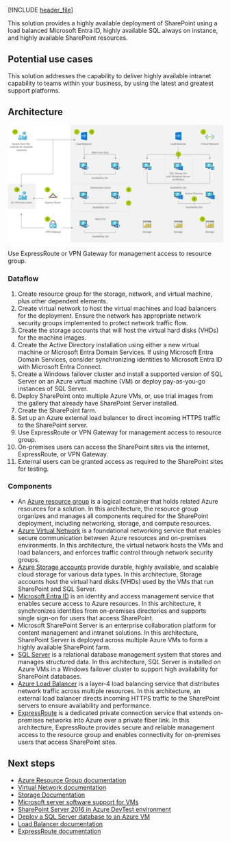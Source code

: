 [!INCLUDE [header_file](../../../includes/sol-idea-header.md)]

This solution provides a highly available deployment of SharePoint using a load balanced Microsoft Entra ID, highly available SQL always on instance, and highly available SharePoint resources.

## Potential use cases

This solution addresses the capability to deliver highly available intranet capability to teams within your business, by using the latest and greatest support platforms.

## Architecture

![Architecture Diagram](../media/highly-available-sharepoint-farm.png)

<div class="architecture-tooltip-content" id="architecture-tooltip-9">
<p>Use ExpressRoute or VPN Gateway for management access to resource group.</p>
</div>

### Dataflow

1. Create resource group for the storage, network, and virtual machine, plus other dependent elements.
1. Create virtual network to host the virtual machines and load balancers for the deployment. Ensure the network has appropriate network security groups implemented to protect network traffic flow.
1. Create the storage accounts that will host the virtual hard disks (VHDs) for the machine images.
1. Create the Active Directory installation using either a new virtual machine or Microsoft Entra Domain Services. If using Microsoft Entra Domain Services,  consider synchronizing identities to Microsoft Entra ID with Microsoft Entra Connect.
1. Create a Windows failover cluster and install a supported version of SQL Server on an Azure virtual machine (VM) or deploy pay-as-you-go instances of SQL Server.
1. Deploy SharePoint onto multiple Azure VMs, or, use trial images from the gallery that already have SharePoint Server installed.
1. Create the SharePoint farm.
1. Set up an Azure external load balancer to direct incoming HTTPS traffic to the SharePoint server.
1. Use ExpressRoute or VPN Gateway for management access to resource group.
1. On-premises users can access the SharePoint sites via the internet, ExpressRoute, or VPN Gateway.
1. External users can be granted access as required to the SharePoint sites for testing.

### Components

* An [Azure resource group](/azure/azure-resource-manager/management/overview#resource-groups) is a logical container that holds related Azure resources for a solution. In this architecture, the resource group organizes and manages all components required for the SharePoint deployment, including networking, storage, and compute resources.
* [Azure Virtual Network](/azure/well-architected/service-guides/virtual-network) is a foundational networking service that enables secure communication between Azure resources and on-premises environments. In this architecture, the virtual network hosts the VMs and load balancers, and enforces traffic control through network security groups.
* [Azure Storage accounts](/azure/storage/common/storage-introduction) provide durable, highly available, and scalable cloud storage for various data types. In this architecture, Storage accounts host the virtual hard disks (VHDs) used by the VMs that run SharePoint and SQL Server.
* [Microsoft Entra ID](/entra/fundamentals/whatis) is an identity and access management service that enables secure access to Azure resources. In this architecture, it synchronizes identities from on-premises directories and supports single sign-on for users that access SharePoint.
* Microsoft SharePoint Server is an enterprise collaboration platform for content management and intranet solutions. In this architecture, SharePoint Server is deployed across multiple Azure VMs to form a highly available SharePoint farm.
* [SQL Server](/azure/azure-sql/virtual-machines/windows/sql-server-on-azure-vm-iaas-what-is-overview) is a relational database management system that stores and manages structured data. In this architecture, SQL Server is installed on Azure VMs in a Windows failover cluster to support high availability for SharePoint databases.
* [Azure Load Balancer](/azure/well-architected/service-guides/azure-load-balancer) is a layer-4 load balancing service that distributes network traffic across multiple resources. In this architecture, an external load balancer directs incoming HTTPS traffic to the SharePoint servers to ensure availability and performance.
* [ExpressRoute](/azure/well-architected/service-guides/azure-expressroute) is a dedicated private connection service that extends on-premises networks into Azure over a private fiber link. In this architecture, ExpressRoute provides secure and reliable management access to the resource group and enables connectivity for on-premises users that access SharePoint sites.

## Next steps

* [Azure Resource Group documentation](/azure/azure-resource-manager/resource-group-overview)
* [Virtual Network documentation](/azure/virtual-network/virtual-networks-overview)
* [Storage Documentation](/azure/storage/blobs/storage-blobs-introduction)
* [Microsoft server software support for VMs](https://support.microsoft.com/help/2721672/microsoft-server-software-support-for-microsoft-azure-virtual-machines)
* [SharePoint Server 2016 in Azure DevTest environment](/sharepoint/administration/intranet-sharepoint-server-in-azure-dev-test-environment)
* [Deploy a SQL Server database to an Azure VM](/azure/azure-sql/virtual-machines/windows/create-sql-vm-portal)
* [Load Balancer documentation](/azure/load-balancer/load-balancer-standard-overview)
* [ExpressRoute documentation](/azure/expressroute)
